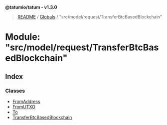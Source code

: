 **@tatumio/tatum - v1.3.0**

> [README](../README.md) / [Globals](../globals.md) / "src/model/request/TransferBtcBasedBlockchain"

# Module: "src/model/request/TransferBtcBasedBlockchain"

## Index

### Classes

* [FromAddress](../classes/_src_model_request_transferbtcbasedblockchain_.fromaddress.md)
* [FromUTXO](../classes/_src_model_request_transferbtcbasedblockchain_.fromutxo.md)
* [To](../classes/_src_model_request_transferbtcbasedblockchain_.to.md)
* [TransferBtcBasedBlockchain](../classes/_src_model_request_transferbtcbasedblockchain_.transferbtcbasedblockchain.md)
